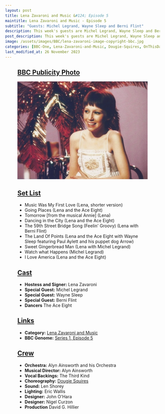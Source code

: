 ```yaml
---
layout: post
title: Lena Zavaroni and Music &#124; Episode 5
maintitle: Lena Zavaroni and Music - Episode 5
subtitle: "Guests: Michel Legrand, Wayne Sleep and Berni Flint"
description: This week's guests are Michel Legrand, Wayne Sleep and Berni Flint.
post_description: This week's guests are Michel Legrand, Wayne Sleep and Berni Flint.
image: /assets/images/BBC/lena-zavaroni-image-copyright-bbc.jpg
categories: [BBC-One, Lena-Zavaroni-and-Music, Dougie-Squires, OnThisDay20June]
last_modified_at: 26 November 2023
---
```


<figure class="fig1">
<div class="CardLayout CardLayout-Height1">
<div class="CardItem">
<h2 id="infobox1" class="infobox"><a href="#infobox1">BBC Publicity Photo</a></h2>
<div class="CardItem split">
<img src="/assets/images/BBC/lena-zavaroni-image-copyright-bbc.jpg" class="full-width" />
</div></div></div>
</figure>

<figure class="fig2">
<div class="CardLayout CardLayout-Height1">
<div class="CardItem">
<h2 id="infobox2" class="infobox"><a href="#infobox2">Set List</a></h2>
<div class="CardItem split">
<ul>
<li>Music Was My First Love (Lena, shorter version)</li>
<li>Going Places (Lena and the Ace Eight)</li>
<li>Tomorrow [from the musical Annie] (Lena)</li>
<li>Dancing in the City (Lena and the Ace Eight)</li>
<li>The 59th Street Bridge Song (Feelin' Groovy) (Lena with Berni Flint)</li>
<li>The Land Of Points (Lena and the Ace Eight with Wayne Sleep featuring Paul Aylett and his puppet dog Arrow)</li>
<li>Sweet Gingerbread Man (Lena with Michel Legrand)</li>
<li>Watch what Happens (Michel Legrand)</li>
<li>I Love America (Lena and the Ace Eight)</li>
</ul>
</div></div></div>
</figure>

<figure class="fig1">
<div class="CardLayout CardLayout-Height2">
<div class="CardItem">
<h2 id="infobox3" class="infobox"><a href="#infobox3">Cast</a></h2>
<div class="CardItem split">
<ul>
<li><strong>Hostess and Signer:</strong> Lena Zavaroni</li>
<li><strong>Special Guest:</strong> Michel Legrand</li>
<li><strong>Special Guest:</strong> Wayne Sleep</li>
<li><strong>Special Guest:</strong> Berni Flint</li>
<li><strong>Dancers</strong> The Ace Eight</li>
</ul>
</div>
<div class="CardItem"><h2 id="infobox4" class="infobox"><a href="#infobox4">Links</a></h2>
<ul>
<li><strong>Category:</strong> <a href="/category/lena-zavaroni-and-music">Lena Zavaroni and Music</a></li>
<li><strong>BBC Genome:</strong> <a href="https://genome.ch.bbc.co.uk/schedules/service_bbc_one_london/1979-06-20#at-18.50">Series 1, Episode 5</a></li>
</ul>
</div></div></div>
</figure>

<figure class="fig2">
<div class="CardLayout CardLayout-Height2">
<div class="CardItem">
<h2 id="infobox4" class="infobox"><a href="#infobox4">Crew</a></h2>
<div class="CardItem split">
<ul>
<li><strong>Orchestra:</strong> Alyn Ainsworth and his Orchestra</li>
<li><strong>Musical Director:</strong> Alyn Ainsworth</li>
<li><strong>Vocal Backings:</strong> The Third Kind</li>
<li><strong>Choreography:</strong> <a href="/2023-05-21-dougie-squires">Dougie Squires</a></li>
<li><strong>Sound:</strong> Len Shorey</li>
<li><strong>Lighting:</strong> Eric Wallis</li>
<li><strong>Designer:</strong> John O'Hara</li>
<li><strong>Designer:</strong> Nigel Curzon</li>
<li><strong>Production</strong> David G. Hillier</li>
</ul>
</div></div></div>
</figure>

<style>
.CardLayout-Margin {margin: auto;}
.CardLayout-Height1 {height:531.5px;}
.CardLayout-Height2 {height:400.5px;}
@media screen and (orientation:portrait) {.CardLayout-Height1, .CardLayout-Height2 {height: unset;}}
</style>

